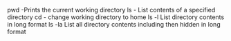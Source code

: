 pwd -Prints the current working directory
ls - List contents of a specified directory
cd - change working directory to home
ls -l List directory contents in long format
ls -la List all directory contents including then hidden in long format
